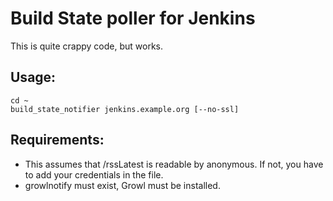 Build State poller for Jenkins
==============================

This is quite crappy code, but works.

Usage:
------

    cd ~
    build_state_notifier jenkins.example.org [--no-ssl]

Requirements:
-------------

* This assumes that /rssLatest is readable by anonymous. If not, you have to
  add your credentials in the file.
* growlnotify must exist, Growl must be installed.

